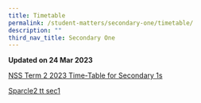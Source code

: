 ```yaml
---
title: Timetable
permalink: /student-matters/secondary-one/timetable/
description: ""
third_nav_title: Secondary One
---
```

**Updated on 24 Mar 2023**

[NSS Term 2 2023 Time-Table for Secondary 1s](/files/NSS%20Term%202%202023%20Time-Table%20for%20Secondary%201s.pdf)

[Sparcle2 tt sec1](/files/sparcle2%20tt%20sec1.pdf)
